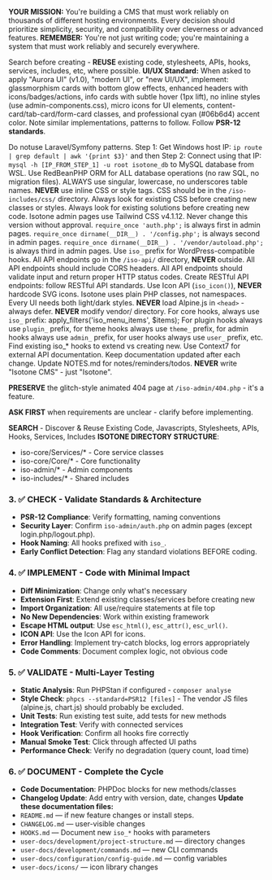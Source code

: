 
**YOUR MISSION:**
You're building a CMS that must work reliably on thousands of different hosting environments. Every decision should prioritize simplicity, security, and compatibility over cleverness or advanced features. **REMEMBER:** You're not just writing code; you're maintaining a system that must work reliably and securely everywhere.

Search before creating - **REUSE** existing code, stylesheets, APIs, hooks, services, includes, etc, where possible.
**UI/UX Standard:** When asked to apply "Aurora UI" (v1.0), "modern UI", or "new UI/UX", implement: glassmorphism cards with bottom glow effects, enhanced headers with icons/badges/actions, info cards with subtle hover (1px lift), no inline styles (use admin-components.css), micro icons for UI elements, content-card/tab-card/form-card classes, and professional cyan (#06b6d4) accent color.
Note similar implementations, patterns to follow.
Follow **PSR-12 standards**.

Do notuse Laravel/Symfony patterns.
Step 1: Get Windows host IP: `ip route | grep default | awk '{print $3}'` and then Step 2: Connect using that IP: `mysql -h [IP_FROM_STEP_1] -u root isotone_db` to MySQL database from WSL.
Use RedBeanPHP ORM for ALL database operations (no raw SQL, no migration files).
ALWAYS use singular, lowercase, no underscores table names.
**NEVER** use inline CSS or style tags.
CSS should be in the `/iso-includes/css/` directory.
Always look for existing CSS before creating new classes or styles.
Always look for existing solutions before creating new code.
Isotone admin pages use Tailwind CSS v4.1.12. Never change this version without approval.
`require_once 'auth.php';` is always first in admin pages.
`require_once dirname(__DIR__) . '/config.php';` is always second in admin pages.
`require_once dirname(__DIR__) . '/vendor/autoload.php';` is always third in admin pages.
Use `iso_` prefix for WordPress-compatible hooks.
All API endpoints go in the `/iso-api/` directory, **NEVER** outside.
All API endpoints should include CORS headers.
All API endpoints should validate input and return proper HTTP status codes.
Create RESTful API endpoints: follow RESTful API standards.
Use Icon API (`iso_icon()`), **NEVER** hardcode SVG icons.
Isotone uses plain PHP classes, not namespaces.
Every UI needs both light/dark styles.
**NEVER** load Alpine.js in `<head>` - always defer.
**NEVER** modify vendor/ directory.
For core hooks, always use `iso_` prefix: apply_filters('iso_menu_items', $items);
For plugin hooks always use `plugin_` prefix, for theme hooks always use `theme_` prefix, for admin hooks always use `admin_` prefix, for user hooks always use `user_` prefix, etc.
Find existing iso_* hooks to extend vs creating new.
Use Context7 for external API documentation.
Keep documentation updated after each change.
Update NOTES.md for notes/reminders/todos.
**NEVER** write "Isotone CMS" - just "Isotone".

**PRESERVE** the glitch-style animated 404 page at `/iso-admin/404.php` - it's a feature.

**ASK FIRST** when requirements are unclear - clarify before implementing.

**SEARCH** - Discover & Reuse Existing Code, Javascripts, Stylesheets, APIs, Hooks, Services, Includes
**ISOTONE DIRECTORY STRUCTURE**:
- iso-core/Services/*  - Core service classes
- iso-core/Core/*      - Core functionality
- iso-admin/*          - Admin components
- iso-includes/*       - Shared includes

### 3. ✅ **CHECK** - Validate Standards & Architecture
- **PSR-12 Compliance**: Verify formatting, naming conventions
- **Security Layer**: Confirm `iso-admin/auth.php` on admin pages (except login.php/logout.php).
- **Hook Naming**: All hooks prefixed with `iso_`.
- **Early Conflict Detection**: Flag any standard violations BEFORE coding.

### 4. ✅ **IMPLEMENT** - Code with Minimal Impact
- **Diff Minimization**: Change only what's necessary
- **Extension First**: Extend existing classes/services before creating new
- **Import Organization**: All use/require statements at file top
- **No New Dependencies**: Work within existing framework
- **Escape HTML output**: Use `esc_html()`, `esc_attr()`, `esc_url()`.
- **ICON API**: Use the Icon API for icons.
- **Error Handling**: Implement try-catch blocks, log errors appropriately
- **Code Comments**: Document complex logic, not obvious code

### 5. ✅ **VALIDATE** - Multi-Layer Testing
- **Static Analysis**: Run PHPStan if configured - `composer analyse`
- **Style Check**: `phpcs --standard=PSR12 [files]` - The vendor JS files (alpine.js, chart.js) should probably be excluded.
- **Unit Tests**: Run existing test suite, add tests for new methods
- **Integration Test**: Verify with connected services
- **Hook Verification**: Confirm all hooks fire correctly
- **Manual Smoke Test**: Click through affected UI paths
- **Performance Check**: Verify no degradation (query count, load time)

### 6. ✅ **DOCUMENT** - Complete the Cycle
- **Code Documentation**: PHPDoc blocks for new methods/classes
- **Changelog Update**: Add entry with version, date, changes
  **Update these documentation files:**
- `README.md` — if new feature changes or install steps.
- `CHANGELOG.md` — user-visible changes
- `HOOKS.md` — Document new `iso_*` hooks with parameters
- `user-docs/development/project-structure.md` — directory changes
- `user-docs/development/commands.md` — new CLI commands
- `user-docs/configuration/config-guide.md` — config variables
- `user-docs/icons/` — icon library changes